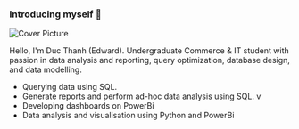 ### Introducing myself 👋
![Cover Picture](https://github.com/ducthanh-nguyen/ducthanh-nguyen/assets/150335868/1856917b-6b82-41ac-a846-efa61181975b)

Hello, I'm Duc Thanh (Edward). Undergraduate Commerce & IT student with passion in data analysis and reporting, query optimization, database design, and data modelling.
- Querying data using SQL. <br>
- Generate reports and perform ad-hoc data analysis using SQL. v
- Developing dashboards on PowerBi <br>
- Data analysis and visualisation using Python and PowerBi <br>



<!--
**ducthanh-nguyen/ducthanh-nguyen** is a ✨ _special_ ✨ repository because its `README.md` (this file) appears on your GitHub profile.

Here are some ideas to get you started:

- 🔭 I’m currently working on ...
- 🌱 I’m currently learning ...
- 👯 I’m looking to collaborate on ...
- 🤔 I’m looking for help with ...
- 💬 Ask me about ...
- 📫 How to reach me: ...
- 😄 Pronouns: ...
- ⚡ Fun fact: ...
-->
